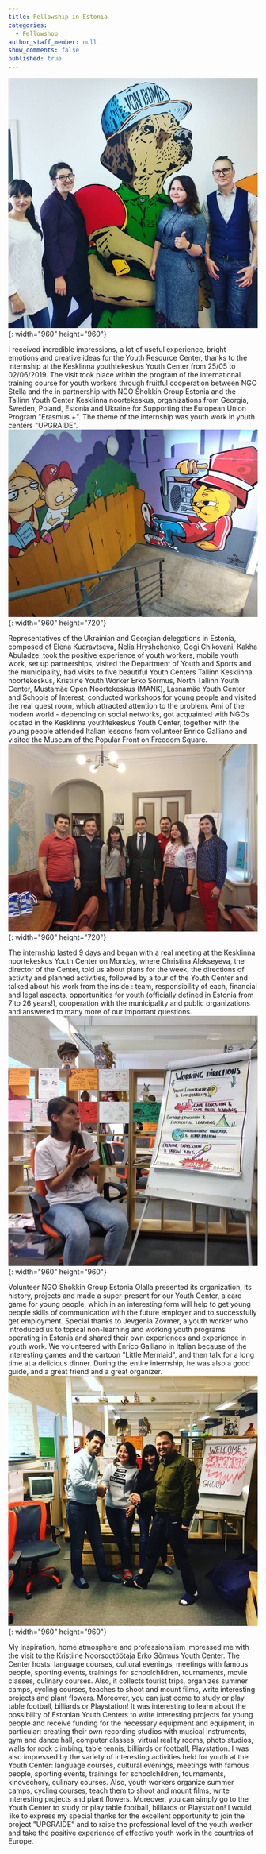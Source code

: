 ```yaml
---
title: Fellowship in Estonia
categories:
  - Fellowshop
author_staff_member: null
show_comments: false
published: true
---
```


![](/uploads/2.jpg){: width="960" height="960"}

I received incredible impressions, a lot of useful experience, bright emotions and creative ideas for the Youth Resource Center, thanks to the internship at the Kesklinna youthtekeskus Youth Center from 25/05 to 02/06/2019. The visit took place within the program of the international training course for youth workers through fruitful cooperation between NGO Stella and the in partnership with NGO Shokkin Group Estonia and the Tallinn Youth Center Kesklinna noortekeskus, organizations from Georgia, Sweden, Poland, Estonia and Ukraine for Supporting the European Union Program "Erasmus +". The theme of the internship was youth work in youth centers "UPGRAIDE".![](/uploads/7.jpg){: width="960" height="720"}

Representatives of the Ukrainian and Georgian delegations in Estonia, composed of Elena Kudravtseva, Nelia Hryshchenko, Gogi Chikovani, Kakha Abuladze, took the positive experience of youth workers, mobile youth work, set up partnerships, visited the Department of Youth and Sports and the municipality, had visits to five beautiful Youth Centers Tallinn Kesklinna noortekeskus, Kristiine Youth Worker Erko S&otilde;rmus, North Tallinn Youth Center, Mustam&auml;e Open Noortekeskus (MANK), Lasnam&auml;e Youth Center and Schools of Interest, conducted workshops for young people and visited the real quest room, which attracted attention to the problem. Ami of the modern world - depending on social networks, got acquainted with NGOs located in the Kesklinna youthtekeskus Youth Center, together with the young people attended Italian lessons from volunteer Enrico Galliano and visited the Museum of the Popular Front on Freedom Square.&nbsp;![](/uploads/3.jpg){: width="960" height="720"}

The internship lasted 9 days and began with a real meeting at the Kesklinna noortekeskus Youth Center on Monday, where Christina Alekseyeva, the director of the Center, told us about plans for the week, the directions of activity and planned activities, followed by a tour of the Youth Center and talked about his work from the inside : team, responsibility of each, financial and legal aspects, opportunities for youth (officially defined in Estonia from 7 to 26 years\!), cooperation with the municipality and public organizations and answered to many more of our important questions.&nbsp;![](/uploads/4.jpg){: width="960" height="960"}

Volunteer NGO Shokkin Group Estonia Olalla presented its organization, its history, projects and made a super-present for our Youth Center, a card game for young people, which in an interesting form will help to get young people skills of communication with the future employer and to successfully get employment. Special thanks to Jevgenia Zovmer, a youth worker who introduced us to topical non-learning and working youth programs operating in Estonia and shared their own experiences and experience in youth work. We volunteered with Enrico Galliano in Italian because of the interesting games and the cartoon "Little Mermaid", and then talk for a long time at a delicious dinner. During the entire internship, he was also a good guide, and a great friend and a great organizer.![](/uploads/5.jpg){: width="960" height="960"}

My inspiration, home atmosphere and professionalism impressed me with the visit to the Kristiine Noorsootöötaja Erko S&otilde;rmus Youth Center. The Center hosts: language courses, cultural evenings, meetings with famous people, sporting events, trainings for schoolchildren, tournaments, movie classes, culinary courses. Also, it collects tourist trips, organizes summer camps, cycling courses, teaches to shoot and mount films, write interesting projects and plant flowers. Moreover, you can just come to study or play table football, billiards or Playstation\! It was interesting to learn about the possibility of Estonian Youth Centers to write interesting projects for young people and receive funding for the necessary equipment and equipment, in particular: creating their own recording studios with musical instruments, gym and dance hall, computer classes, virtual reality rooms, photo studios, walls for rock climbing, table tennis, billiards or football, Playstation. I was also impressed by the variety of interesting activities held for youth at the Youth Center: language courses, cultural evenings, meetings with famous people, sporting events, trainings for schoolchildren, tournaments, kinovechory, culinary courses. Also, youth workers organize summer camps, cycling courses, teach them to shoot and mount films, write interesting projects and plant flowers. Moreover, you can simply go to the Youth Center to study or play table football, billiards or Playstation\! I would like to express my special thanks for the excellent opportunity to join the project "UPGRAIDE" and to raise the professional level of the youth worker and take the positive experience of effective youth work in the countries of Europe.
